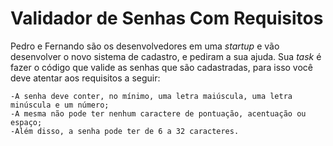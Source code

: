 # Validador de Senhas Com Requisitos

Pedro e Fernando são os desenvolvedores em uma *startup* e vão desenvolver o novo sistema de cadastro, e pediram a sua ajuda. Sua *task* é fazer o código que valide as senhas que são cadastradas, para isso você deve atentar aos requisitos a seguir:

    -A senha deve conter, no mínimo, uma letra maiúscula, uma letra minúscula e um número;
    -A mesma não pode ter nenhum caractere de pontuação, acentuação ou espaço;
    -Além disso, a senha pode ter de 6 a 32 caracteres.

